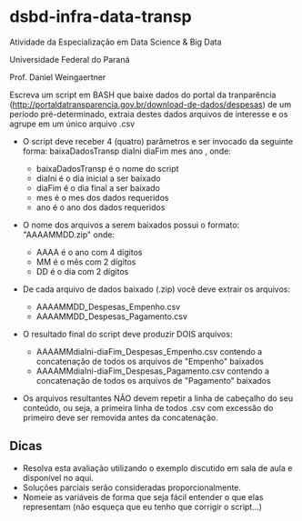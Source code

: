 # dsbd-infra-data-transp

Atividade da Especialização em Data Science & Big Data

Universidade Federal do Paraná

Prof. Daniel Weingaertner



Escreva um script em BASH que baixe dados do portal da tranparência (http://portaldatransparencia.gov.br/download-de-dados/despesas) de um período pré-determinado, extraia destes dados arquivos de interesse e os agrupe em um único arquivo .csv

* O script deve receber 4 (quatro) parâmetros e ser invocado da seguinte forma:
baixaDadosTransp diaIni diaFim mes ano , onde:

  - baixaDadosTransp é o nome do script
  - diaIni é o dia inicial a ser baixado
  - diaFim é o dia final a ser baixado
  - mes é o mes dos dados requeridos
  - ano é o ano dos dados requeridos
  
* O nome dos arquivos a serem baixados possui o formato: "AAAAMMDD.zip" onde:
  - AAAA é o ano com 4 dígitos
  - MM é o mês com 2 dígitos
  - DD é o dia com 2 dígitos
  
* De cada arquivo de dados baixado (.zip) você deve extrair os arquivos:
  - AAAAMMDD_Despesas_Empenho.csv
  - AAAAMMDD_Despesas_Pagamento.csv
  
* O resultado final do script deve produzir DOIS arquivos:
  - AAAAMMdiaIni-diaFim_Despesas_Empenho.csv contendo a concatenação de todos os arquivos de "Empenho" baixados
  - AAAAMMdiaIni-diaFim_Despesas_Pagamento.csv contendo a concatenação de todos os arquivos de "Pagamento" baixados
  
* Os arquivos resultantes NÃO devem repetir a linha de cabeçalho do seu conteúdo, ou seja, a primeira linha de todos .csv com excessão do primeiro deve ser removida antes da concatenação.

## Dicas
* Resolva esta avaliação utilizando o exemplo discutido em sala de aula e disponível no aqui.
* Soluções parciais serão consideradas proporcionalmente.
* Nomeie as variáveis de forma que seja fácil entender o que elas representam (não esqueça que eu tenho que corrigir o script...)
